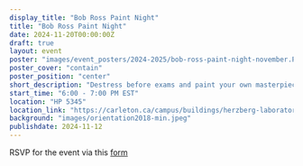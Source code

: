 ```yaml
---
display_title: "Bob Ross Paint Night"
title: "Bob Ross Paint Night"
date: 2024-11-20T00:00:00Z
draft: true
layout: event
poster: "images/event_posters/2024-2025/bob-ross-paint-night-november.PNG"
poster_cover: "contain"
poster_position: "center"
short_description: "Destress before exams and paint your own masterpiece!"
start_time: "6:00 - 7:00 PM EST"
location: "HP 5345"
location_link: "https://carleton.ca/campus/buildings/herzberg-laboratories/"
background: "images/orientation2018-min.jpeg"
publishdate: 2024-11-12
---
```


RSVP for the event via this [form](https://forms.gle/mRm2EZXRBbNVBtyC7)